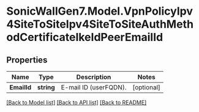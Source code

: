 # SonicWallGen7.Model.VpnPolicyIpv4SiteToSiteIpv4SiteToSiteAuthMethodCertificateIkeIdPeerEmailId

## Properties

Name | Type | Description | Notes
------------ | ------------- | ------------- | -------------
**EmailId** | **string** | E-mail ID (userFQDN). | [optional] 

[[Back to Model list]](../README.md#documentation-for-models) [[Back to API list]](../README.md#documentation-for-api-endpoints) [[Back to README]](../README.md)

